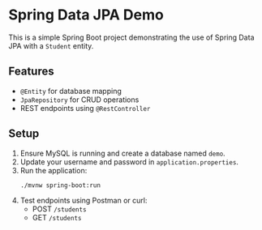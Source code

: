 # Spring Data JPA Demo

This is a simple Spring Boot project demonstrating the use of Spring Data JPA with a `Student` entity.

## Features

- `@Entity` for database mapping
- `JpaRepository` for CRUD operations
- REST endpoints using `@RestController`

## Setup

1. Ensure MySQL is running and create a database named `demo`.
2. Update your username and password in `application.properties`.
3. Run the application:
    ```bash
    ./mvnw spring-boot:run
    ```
4. Test endpoints using Postman or curl:
    - POST `/students`
    - GET `/students`
